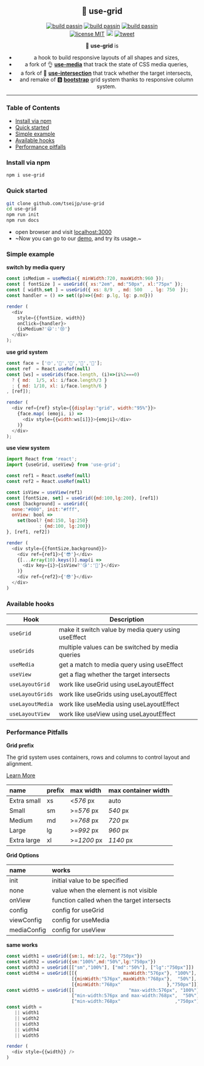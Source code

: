 
<h2 align="center">️🤏 use-grid</h2>

<p align="center">
<a href="https://github.com/tseijp/use-grid"><img alt="build passin"src="https://img.shields.io/badge/build-✔-green.svg"/></a>
<a href="https://github.com/tseijp/use-grid"><img alt="build passin"src="https://img.shields.io/badge/types-✔-yellow.svg"/></a>
<a href="https://github.com/tseijp/use-grid"><img alt="build passin"src="https://img.shields.io/badge/demos-✔-red.svg"/></a>
<br>
<a href="https://github.com/tseijp/use-grid"><img alt="license MIT" src="https://img.shields.io/badge/license-MIT-green.svg"/></a>
<a href="https://www.npmjs.com/package/use-grid"><img src="https://badge.fury.io/js/use-grid.svg" alt="npm version" height="18"></a>
<a href="https://twitter.com/intent/tweet?url=https://tsei.jp/hook/use-grid/&text=🤏 use-grid is
a hook to build responsive layouts of all shapes and sizes." ><img alt="tweet" src="https://img.shields.io/twitter/url?style=social&url=https%3A%2F%2Ftwitter.com%2Ftseijp"/></a>
</p>

<p align="center"> 🤏 <strong>use-grid</strong> is</p>
<ul  align="center">
<li>a hook to build responsive layouts of all shapes and sizes, </li>
<li>a fork of 👌 <strong><a href="https://github.com/streamich/use-media">use-media</a></strong> that track the state of CSS media queries, </li>
<li>a fork of 👏 <strong><a href="https://github.com/cats-oss/use-intersection">use-intersection</a></strong> that track whether the target intersects, </li>
<li>and remake of 🅱 <strong><a href="https://getbootstrap.com/docs/4.2/layout/grid/">bootstrap</a></strong> grid system thanks to responsive column system.</li>
</ul>

<hr>

### Table of Contents
* [Install via npm](#install-via-npm)
* [Quick started](#quick-started)
* [Simple example](#simple-example)
* [Available hooks](#available-hooks)
* [Performance pitfalls](#performance-pitfalls)

### Install via npm
```bash
npm i use-grid
```

### Quick started
```bash
git clone github.com/tseijp/use-grid
cd use-grid
npm run init
npm run docs
```
* open browser and visit [localhost:3000](http://localhost:3000/)
* ~Now you can go to our [demo](https://tsei.jp/hook/use-grid), and try its usage.~

### Simple example

__switch by media query__

```js
const isMedium = useMedia({ minWidth:720, maxWidth:960 });
const [ fontSize ] = useGrid({ xs:"2em", md:"50px", xl:"75px" });
const [ width,set ] = useGrid({ xs: 8/9  , md: 500   , lg: 750  });
const handler = () => set((p)=>({md: p.lg, lg: p.md}))

render (
  <div
    style={{fontSize, width}}
    onClick={handler}>
    {isMedium?'😃':'😢'}
  </div>
);
```

__use grid system__

```js
const face = ['🙄','🤣','🧐','🤯','🤮'];
const ref  = React.useRef(null)
const [ws] = useGrids(face.length, (i)=>(i%2===0)
  ? { md:  1/5, xl: i/face.length/3 }
  : { md: 1/10, xl: i/face.length/6 }
, [ref]);

render (
  <div ref={ref} style={{display:"grid", width:"95%"}}>
    {face.map( (emoji, i) =>
      <div style={{width:ws[i]}}>{emoji}</div>
    )}
  </div>
);
```

__use view system__

```js
import React from 'react';
import {useGrid, useView} from 'use-grid';

const ref1 = React.useRef(null)
const ref2 = React.useRef(null)

const isView = useView(ref1)
const [fontSize, set] = useGrid({md:100,lg:200}, [ref1])
const [background] = useGrid({
  none:"#000", init:"#fff",
  onView: bool =>
    set(bool? {md:150, lg:250}
            : {md:100, lg:200})
}, [ref1, ref2])

render (
  <div style={{fontSize,background}}>
    <div ref={ref1}>{'😎'}</div>
    {[...Array(10).keys()].map(i =>
      <div key={i}>{isView?'😘':'🤣'}</div>
    )}
    <div ref={ref2}>{'😎'}</div>
  </div>
)
```

### Available hooks

| Hook              | Description                                             |  
| ----------------- | ------------------------------------------------------- |  
| `useGrid`         | make it switch value by media query using useEffect      |  
| `useGrids`        | multiple values can be switched by media queries |  
| `useMedia`        | get a match to media query using useEffect |  
| `useView`         | get a flag whether the target intersects |  
| `useLayoutGrid`   | work like useGrid  using useLayoutEffect |  
| `useLayoutGrids`  | work like useGrids using useLayoutEffect |  
| `useLayoutMedia`  | work like useMedia using useLayoutEffect |  
| `useLayoutView`   | work like useView  using useLayoutEffect |  

### Performance Pitfalls

__Grid prefix__

The grid system uses containers, rows and columns to control layout and alignment.

[Learn More](https://getbootstrap.com/docs/4.2/layout/grid/)

name|prefix|max width|max container width|  
:----------|:--|:----------|:--------|  
Extra small|xs |<_576_   px|auto     |  
Small      |sm |>=_576_  px|_540_ px |  
Medium     |md |>=_768_  px|_720_ px |  
Large      |lg |>=_992_  px|_960_ px |  
Extra large|xl |>=_1200_ px|_1140_ px|  

__Grid Options__

name        |works|  
:-----------|:----|  
init        |initial value to be specified|  
none        |value when the element is not visible|  
onView      |function called when the target intersects|
config      |config for useGrid
viewConfig  |config for useMedia
mediaConfig |config for useView

__same works__

```javascript
const width1 = useGrid({sm:1, md:1/2, lg:"750px"})
const width2 = useGrid({sm:"100%",md:"50%",lg:"750px"})
const width3 = useGrid([["sm","100%"], ["md":"50%"], ["lg":"750px"]])
const width4 = useGrid([[{                 maxWidth:"576px"}, "100%"],
                        [{minWidth:"576px",maxWidth:"768px"},  "50%"],
                        [{minWidth:"768px"                 },"750px"]])
const width5 = useGrid([[                    "max-width:576px", "100%"],
                        ["min-width:576px and max-width:768px",  "50%"],
                        ["min-width:768px"                    ,"750px"]])
const width =
   || width1
   || width2
   || width3
   || width4
   || width5

render (
  <div style={{width}} />
)
```
